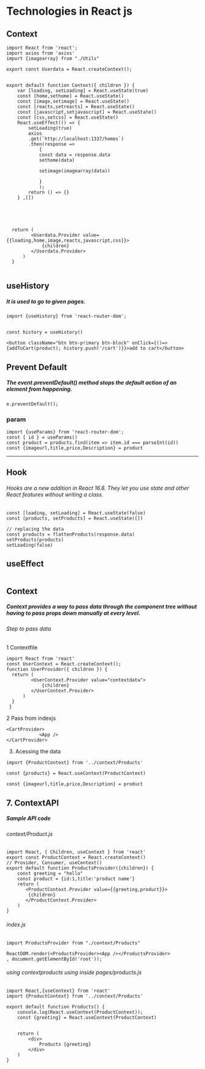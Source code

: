# Technologies in React js

## Context 
```
import React from 'react';
import axios from 'axios'
import {imagearray} from "./Utils"

export const Userdata = React.createContext();


export default function Context({ children }) {
    var [loading, setLoading] = React.useState(true)
    const [home,sethome] = React.useState()
    const [image,setimage] = React.useState()
    const [reacts,setreacts] = React.useState()
    const [javascript,setjavascript] = React.useState()
    const [css,setcss] = React.useState()
    React.useEffect(() => {    
        setLoading(true)
        axios
        .get(`http://localhost:1337/homes`)
        .then(response => 
            {
            const data = response.data                    
            sethome(data)
            
            setimage(imagearray(data))
            
            }
            );
        return () => {}
    } ,[])


    
    
    
  return (
         <Userdata.Provider value={{loading,home,image,reacts,javascript,css}}>
             {children}
         </Userdata.Provider>
      )
  }
 
```

## useHistory
##### It is used to go to given pages.
```
import {useHistory} from 'react-router-dom';


const history = useHistory()

<button className="btn btn-primary btn-block" onClick={()=>{addToCart(product); history.push('/cart')}}>add to cart</button>
```

## Prevent Default
##### The event.preventDefault() method stops the default action of an element from happening.
```
e.preventDefault();
```

### param
```
import {useParams} from 'react-router-dom';
const { id } = useParams()
const product = products.find(item => item.id === parseInt(id))
const {imageurl,title,price,Description} = product
```


---

## Hook

###### Hooks are a new addition in React 16.8. They let you use state and other React features without writing a class.

```
const [loading, setLoading] = React.useState(false)
const [products, setProducts] = React.useState([])

// replacing the data
const products = flattenProducts(response.data)
setProducts(products)
setLoading(false)

```
## useEffect
```
```

## Context
##### Context provides a way to pass data through the component tree without having to pass props down manually at every level.

###### Step to pass data
1 Contextfile
```
import React from 'react'
const UserContext = React.createContext();
function UserProvider({ children }) {
  return (
         <UserContext.Provider value="contextdata">
             {children}
         </UserContext.Provider>
      )
  }
 }
```
2 Pass from indexjs
```
<CartProvider>
            <App />
</CartProvider>
```
3. Acessing the data
```
import {ProductContext} from '../context/Products'

const {products} = React.useContext(ProductContext)

const {imageurl,title,price,Description} = product
```


## 7. ContextAPI
##### Sample API code

###### context/Product.js
```
import React, { Children, useContext } from 'react'
export const ProductContext = React.createContext()
// Provider, Consumer, useContext()
export default function ProductsProvider({children}) {
    const greeting = "hello"
    const product = {id:1,title:'product name'}
    return (
       <ProductContext.Provider value={{greeting,product}}>
        {children}
       </ProductContext.Provider>
    )
}
```

###### index.js

```
import ProductsProvider from "./context/Products"

ReactDOM.render(<ProductsProvider><App /></ProductsProvider>
, document.getElementById('root'));
```
###### using contextproducts using inside pages/products.js
```
import React,{useContext} from 'react'
import {ProductContext} from '../context/Products'

export default function Products() {
    console.log(React.useContext(ProductContext));
    const {greeting} = React.useContext(ProductContext)


    return (
        <div>
            Products {greeting}
        </div>
    )
}
```
